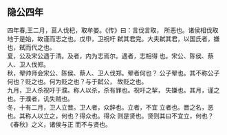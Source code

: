 ## 隐公四年

四年春,王二月，莒人伐杞，取牟娄。《传》曰：言伐言取，
所恶也。诸侯相伐取地于是始，故谨而志之也。戊申，卫祝吁
弑其君完。大夫弑其君，以国氏者，嫌也，弑而代之也。  
夏，公及宋公遇于清。及者，内为志焉尔。遇者，志相得
也。宋公、陈侯、蔡人、卫人伐郑。  
秋，翚帅师会宋公、陈侯、蔡人、卫人伐郑。翚者何也？
公子翚也。其不称公子何也？贬之也。何为贬之也？与于弑公，
故贬之也。  
九月，卫人杀祝吁于濮。称人以杀，杀有罪也。祝吁之挈，
失嫌也。其月，谨之也。于濮者，讥失贼也。  
冬，十有二月，卫人立晋。卫人者，众辞也。立者，不宜
立者也。晋之名，恶也。其称人以立之，何也？得众也。得众
则是贤也。贤则其曰不宜立，何也？《春秋》之义，诸侯与正
而不与贤也。  

